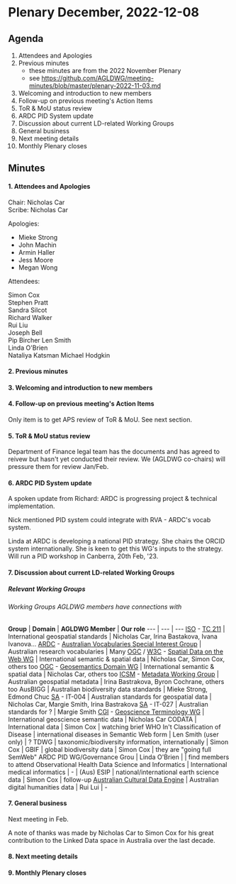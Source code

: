 # Plenary December, 2022-12-08

## Agenda

1. Attendees and Apologies
2. Previous minutes
    * these minutes are from the 2022 November Plenary
    * see <https://github.com/AGLDWG/meeting-minutes/blob/master/plenary-2022-11-03.md>
3. Welcoming and introduction to new members
4. Follow-up on previous meeting's Action Items
5. ToR & MoU status review
6. ARDC PID System update
7. Discussion about current LD-related Working Groups
8. General business 
9. Next meeting details
10. Monthly Plenary closes

## Minutes

#### 1. Attendees and Apologies

Chair: Nicholas Car  
Scribe: Nicholas Car    

Apologies:  
* Mieke Strong
* John Machin
* Armin Haller
* Jess Moore
* Megan Wong

Attendees:  

Simon Cox  
Stephen Pratt  
Sandra Silcot  
Richard Walker  
Rui Liu  
Joseph Bell  
Pip Bircher
Len Smith  
Linda O'Brien  
Nataliya Katsman
Michael Hodgkin  

#### 2. Previous minutes
#### 3. Welcoming and introduction to new members
#### 4. Follow-up on previous meeting's Action Items

Only item is to get APS review of ToR & MoU. See next section.

#### 5. ToR & MoU status review

Department of Finance legal team has the documents and has agreed to reivew but hasn't yet conducted their review. We (AGLDWG co-chairs) will pressure them for review Jan/Feb.

#### 6. ARDC PID System update

A spoken update from Richard: ARDC is progressing project & technical implementation.

Nick mentioned PID system could integrate with RVA - ARDC's vocab system.

Linda at ARDC is developing a national PID strategy. She chairs the ORCID system internationally. She is keen to get this WG's inputs to the strategy. Will run a PID workshop in Canberra, 20th Feb, '23.

#### 7. Discussion about current LD-related Working Groups

##### Relevant Working Groups

###### Working Groups AGLDWG members have connections with

**Group** | **Domain** | **AGLDWG Member** | **Our role**
--- | --- | ---
[ISO](https://www.iso.org/home.html) - [TC 211](https://www.iso.org/committee/54904.html) | International geospatial standards | Nicholas Car, Irina Bastakova, Ivana Ivanova...
[ARDC](https://ardc.edu.au/) - [Australian Vocabularies Special Interest Group](https://sites.google.com/ardc.edu.au/avsig) | Australian research vocabularies | Many
[OGC](https://www.ogc.org/) / [W3C](https://w3.org/) - [Spatial Data on the Web WG](https://www.w3.org/2017/sdwig/) | International semantic & spatial data | Nicholas Car, Simon Cox, others too 
[OGC](https://www.ogc.org/) - [Geosemantics Domain WG](https://www.ogc.org/projects/groups/semantics) | International semantic & spatial data | Nicholas Car, others too
[ICSM](https://icsm.gov.au/) - [Metadata Working Group](https://www.icsm.gov.au/what-we-do/metadata-working-group) | Australian geospatial metadata | Irina Bastrakova, Byron Cochrane, others too
AusBIGG | Australian biodiversity data standards | Mieke Strong, Edmond Chuc
[SA](https://www.standards.org.au/) - IT-004 | Australian standards for geospatial data | Nicholas Car, Margie Smith, Irina Bastrakova
[SA](https://www.standards.org.au/) - IT-027 | Australian standards for ? |  Margie Smith
[CGI](https://cgi-iugs.org/) - [Geoscience Terminology WG](https://cgi-iugs.org/project/geoscienceterminology/) | International geoscience semantic data | Nicholas Car
CODATA | International data | Simon Cox | watching brief
WHO In't Classification of Disease | international diseases in Semantic Web form | Len Smith (user only) | ?
TDWG | taxonomic/biodiversity information, internationally | Simon Cox |
GBIF | global biodiversity data | Simon Cox | they are "going full SemWeb"
ARDC PID WG/Governance Grou | Linda O'Brien | | find members to attend
Observational Health Data Science and Informatics | International medical informatics | - |
(Aus) ESIP | national/international earth science data | Simon Cox | follow-up
[Australian Cultural Data Engine](https://www.acd-engine.org/) | Australian digital humanities data | Rui Lui | -

#### 7. General business 

Next meeting in Feb.

A note of thanks was made by Nicholas Car to Simon Cox for his great contribution to the Linked Data space in Australia over the last decade.

#### 8. Next meeting details
#### 9. Monthly Plenary closes
